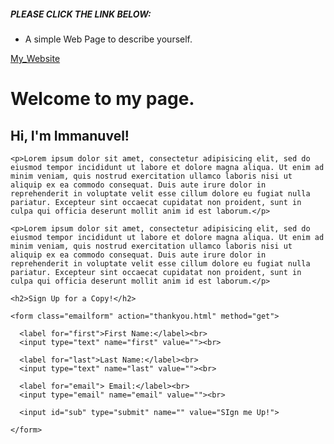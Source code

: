 ##### PLEASE CLICK THE LINK BELOW:
- A simple Web Page to describe yourself.

[My_Website](https://immanuvelprathap.github.io/My_Website/)

<!DOCTYPE html>
<html lang="en" dir="ltr">
  <head>
    <meta charset="utf-8">
    <link href="https://fonts.googleapis.com/css2?family=Anton&family=Open+Sans:wght@700&family=Rowdies&family=Shadows+Into+Light&display=swap" rel="stylesheet">
    <link rel="stylesheet" href="mywebsite.css">
    <title>I was just Blank pages in your Book!</title>
  </head>
  <body>
    <h1>Welcome to my page.</h1>
    <h2>Hi, I'm Immanuvel!</h2>

    <p>Lorem ipsum dolor sit amet, consectetur adipisicing elit, sed do eiusmod tempor incididunt ut labore et dolore magna aliqua. Ut enim ad minim veniam, quis nostrud exercitation ullamco laboris nisi ut aliquip ex ea commodo consequat. Duis aute irure dolor in reprehenderit in voluptate velit esse cillum dolore eu fugiat nulla pariatur. Excepteur sint occaecat cupidatat non proident, sunt in culpa qui officia deserunt mollit anim id est laborum.</p>

    <p>Lorem ipsum dolor sit amet, consectetur adipisicing elit, sed do eiusmod tempor incididunt ut labore et dolore magna aliqua. Ut enim ad minim veniam, quis nostrud exercitation ullamco laboris nisi ut aliquip ex ea commodo consequat. Duis aute irure dolor in reprehenderit in voluptate velit esse cillum dolore eu fugiat nulla pariatur. Excepteur sint occaecat cupidatat non proident, sunt in culpa qui officia deserunt mollit anim id est laborum.</p>

    <h2>Sign Up for a Copy!</h2>

    <form class="emailform" action="thankyou.html" method="get">

      <label for="first">First Name:</label><br>
      <input type="text" name="first" value=""><br>

      <label for="last">Last Name:</label><br>
      <input type="text" name="last" value=""><br>

      <label for="email"> Email:</label><br>
      <input type="email" name="email" value=""><br>

      <input id="sub" type="submit" name="" value="SIgn me Up!">

    </form>

  </body>
</html>
